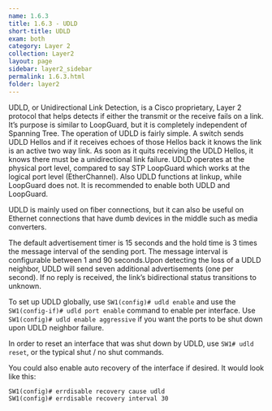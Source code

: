 ```yaml
---
name: 1.6.3
title: 1.6.3 - UDLD
short-title: UDLD
exam: both
category: Layer 2
collection: Layer2
layout: page
sidebar: layer2_sidebar
permalink: 1.6.3.html
folder: layer2
---
```

UDLD, or Unidirectional Link Detection, is a Cisco proprietary, Layer 2 protocol that helps detects if either the transmit or the receive fails on a link. It’s purpose is similar to LoopGuard, but it is completely independent of Spanning Tree. The operation of UDLD is fairly simple. A switch sends UDLD Hellos and if it receives echoes of those Hellos back it knows the link is an active two way link. As soon as it quits receiving the UDLD Hellos, it knows there must be a unidirectional link failure. UDLD operates at the physical port level, compared to say STP LoopGuard which works at the logical port level (EtherChannel). Also UDLD functions at linkup, while LoopGuard does not. It is recommended to enable both UDLD and LoopGuard.

UDLD is mainly used on fiber connections, but it can also be useful on Ethernet connections that have dumb devices in the middle such as media converters.

The default advertisement timer is 15 seconds and the hold time is 3 times the message interval of the sending port. The message interval is configurable between 1 and 90 seconds.Upon detecting the loss of a UDLD neighbor, UDLD will send seven additional advertisements (one per second). If no reply is received, the link’s bidirectional status transitions to unknown.

To set up UDLD globally, use `SW1(config)# udld enable` and use the `SW1(config-if)# udld port enable` command to enable per interface. Use `SW1(config)# udld enable aggressive` if you want the ports to be shut down upon UDLD neighbor failure.

In order to reset an interface that was shut down by UDLD, use `SW1# udld reset`, or the typical shut / no shut commands.

You could also enable auto recovery of the interface if desired. It would look like this:
```
SW1(config)# errdisable recovery cause udld
SW1(config)# errdisable recovery interval 30
```
